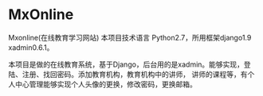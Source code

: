 # MxOnline
Mxonline(在线教育学习网站)
本项目技术语言 Python2.7，所用框架django1.9 xadmin0.6.1。

本项目是做的在线教育系统，基于Django，后台用的是xadmin。能够实现，登陆、注册、找回密码。添加教育机构，教育机构中的讲师，
讲师的课程等，有个人中心管理能够实现个人头像的更换，修改密码，更换邮箱。
